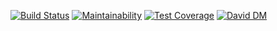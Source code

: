 [![Build Status](https://travis-ci.org/docket-fyi/docket.js.svg?branch=master)](https://travis-ci.org/docket-fyi/docket.js)
[![Maintainability](https://api.codeclimate.com/v1/badges/161f89c344f1bf7618f5/maintainability)](https://codeclimate.com/github/docket-fyi/docket.js/maintainability)
[![Test Coverage](https://api.codeclimate.com/v1/badges/161f89c344f1bf7618f5/test_coverage)](https://codeclimate.com/github/docket-fyi/docket.js/test_coverage)
[![David DM](https://david-dm.org/docket-fyi/docket.js.svg)](https://david-dm.org)
